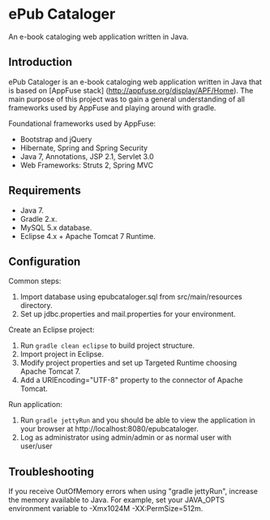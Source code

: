 # ePub Cataloger
An e-book cataloging web application written in Java.

## Introduction
ePub Cataloger is an e-book cataloging web application written in Java that is based on [AppFuse stack] (http://appfuse.org/display/APF/Home). The main purpose of this project was to gain a general understanding of all frameworks used by AppFuse and playing around with gradle.

Foundational frameworks used by AppFuse:
- Bootstrap and jQuery
- Hibernate, Spring and Spring Security
- Java 7, Annotations, JSP 2.1, Servlet 3.0
- Web Frameworks: Struts 2, Spring MVC

## Requirements
- Java 7.
- Gradle 2.x.
- MySQL 5.x database.
- Eclipse 4.x + Apache Tomcat 7 Runtime.

## Configuration
Common steps:
 1. Import database using epubcataloger.sql from src/main/resources directory.
 2. Set up jdbc.properties and mail.properties for your environment.

Create an Eclipse project:
 1. Run ```gradle clean eclipse``` to build project structure.
 2. Import project in Eclipse.
 3. Modify project properties and set up Targeted Runtime choosing Apache Tomcat 7.
 4. Add a URIEncoding="UTF-8" property to the connector of Apache Tomcat.

Run application:
 1. Run ```gradle jettyRun``` and you should be able to view the application in your browser at http://localhost:8080/epubcataloger.
 2. Log as administrator using admin/admin or as normal user with user/user

## Troubleshooting
If you receive OutOfMemory errors when using "gradle jettyRun", increase the memory available to Java.
For example, set your JAVA_OPTS environment variable to -Xmx1024M -XX:PermSize=512m.
